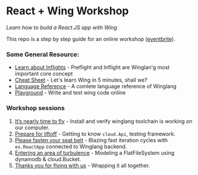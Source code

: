 # React + Wing Workshop

_Learn how to build a React.JS app with Wing_

This repo is a step by step guide for an online workshop ([eventbrite](https://www.eventbrite.com/e/winglang-react-workshop-tickets-754616256537)).


### Some General Resource:

- [Learn about Inflights](https://www.winglang.io/docs/concepts/inflights) - Preflight and Inflight are Winglan'g most important core concept
- [Cheat Sheet](./cheatsheet.md) - Let's learn Wing in 5 minutes, shall we?
- [Language Reference](https://www.winglang.io/docs/language-reference) - A comlete language reference of Winglang
- [Playground](https://www.winglang.io/play/) - Write and test wing code online


### Workshop sessions

1. [It’s nearly time to fly](./01-setup.md) - Install and verify winglang toolchain is working on our computer.
2. [Prepare for liftoff](./02-api.md) - Getting to know `cloud.Api`, testing framework.
3. [Please fasten your seat belt](./03-react.md) - Blazing fast iteration cycles with `ex.ReactApp` connected to Winglang backend.
4. [Entering an area of turbulence](./04-db.md) - Modeling a FlatFileSystem using dynamodb & cloud.Bucket.
5. [Thanks you for flying with us](./05-wrap.md) - Wrapping it all together.
